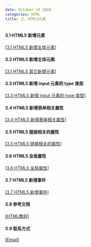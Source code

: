 ```yaml
---
date: October 28 2020
categories: HTML
title: 三、HTML5元素
---
```


#### 3.1 HTML5 新增元素

[[3.1 HTML5 新增主体元素]]()

#### 3.2 HTML5 新增主体元素

[[3.1 HTML5 其它新增元素]]()

#### 3.3 HTML5 新增 input 元素的 type 类型

[[3.3 HTML5 新增 input 元素的 type 类型]]()

#### 3.4 HTML5 新增表单相关属性

[[3.4 HTML5 新增表单相关属性]]()

#### 3.5 HTML5 链接相关的属性

[[3.5 HTML5 链接相关的属性]]()

#### 3.6 HTML5 全局属性

[[3.6 HTML5 全局属性]](https://web-oyster.github.io/2020/10/28/HTML/HTML%20Tags/%E4%B8%80%E3%80%81HTML%E5%88%9D%E6%8E%A2/5.%20HTML5%20%E5%85%A8%E5%B1%80%E5%B1%9E%E6%80%A7/)

#### 3.7 HTML5 新增事件

[[3.7 HTML5 新增事件]]()

#### 3.8 参考文档

[[HTML教程]](https://web-dolphin.github.io/2020/10/28/HTML/Tutorial/HTML%E6%95%99%E7%A8%8B/)

#### 3.9 联系方式

[[Email]](yuanmin8888@outlook.com)
